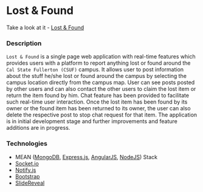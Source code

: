 # Lost & Found

Take a look at it - [Lost & Found](http://csuf-lostandfound.herokuapp.com/)

### Description
`Lost & Found` is a single page web application with real-time features which provides users with a platform to report anything lost or found around the `Cal State Fullerton (CSUF)` campus. It allows user to post information about the stuff he/she lost or found around the campus by selecting the campus location directly from the campus map. User can see posts posted by other users and can also contact the other users to claim the lost item or return the item found by him. Chat feature has been provided to facilitate such real-time user interaction. Once the lost item has been found by its owner or the found item has been returned to its owner, the user can also delete the respective post to stop chat request for that item.
The application is in initial development stage and further improvements and feature additions are in progress.

### Technologies
* MEAN ([MongoDB](https://www.mongodb.com/), [Express.js](https://nodejs.org/en/), [AngularJS](https://angularjs.org/), [NodeJS](https://nodejs.org/en/)) Stack
* [Socket.io](http://socket.io/)
* [Notify.js](https://notifyjs.com/)
* [Bootstrap](http://getbootstrap.com/)
* [SlideReveal](http://nnattawat.github.io/slideReveal/)

